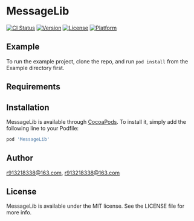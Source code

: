 # MessageLib

[![CI Status](https://img.shields.io/travis/r913218338@163.com/MessageLib.svg?style=flat)](https://travis-ci.org/r913218338@163.com/MessageLib)
[![Version](https://img.shields.io/cocoapods/v/MessageLib.svg?style=flat)](https://cocoapods.org/pods/MessageLib)
[![License](https://img.shields.io/cocoapods/l/MessageLib.svg?style=flat)](https://cocoapods.org/pods/MessageLib)
[![Platform](https://img.shields.io/cocoapods/p/MessageLib.svg?style=flat)](https://cocoapods.org/pods/MessageLib)

## Example

To run the example project, clone the repo, and run `pod install` from the Example directory first.

## Requirements

## Installation

MessageLib is available through [CocoaPods](https://cocoapods.org). To install
it, simply add the following line to your Podfile:

```ruby
pod 'MessageLib'
```

## Author

r913218338@163.com, r913218338@163.com

## License

MessageLib is available under the MIT license. See the LICENSE file for more info.

